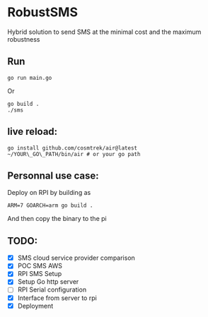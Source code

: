 # RobustSMS
Hybrid solution to send SMS at the minimal cost and the maximum robustness


## Run
```
go run main.go
```

Or
```
go build .
./sms
```


## live reload:

```
go install github.com/cosmtrek/air@latest
~/YOUR\_GO\_PATH/bin/air # or your go path
```

## Personnal use case:

Deploy on RPI by building as
```
ARM=7 GOARCH=arm go build .
```
And then copy the binary to the pi

## TODO:

- [x] SMS cloud service provider comparison
- [x] POC SMS AWS
- [x] RPI SMS Setup
- [x] Setup Go http server
- [ ] RPI Serial configuration 
- [x] Interface from server to rpi
- [x] Deployment